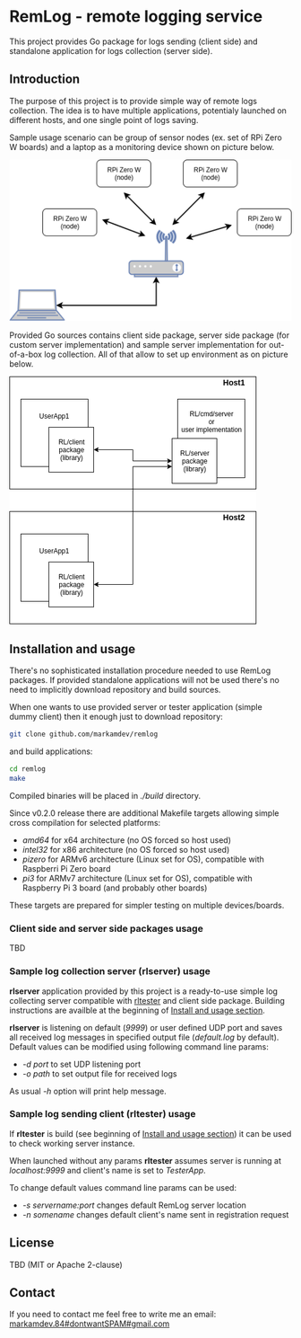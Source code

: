 # RemLog - remote logging service

This project provides Go package for logs sending (client side) and standalone application for logs collection (server side).

## Introduction

The purpose of this project is to provide simple way of remote logs collection. The idea is to have multiple applications, potentialy launched on different hosts, and one single point of logs saving.

Sample usage scenario can be group of sensor nodes (ex. set of RPi Zero W boards) and a laptop as a monitoring device shown on picture below.

![Diagram of RPi nodes, wireles router and laptop](./data/RemLog-network.png)

Provided Go sources contains client side package, server side package (for custom server implementation) and sample server implementation for out-of-a-box log collection. All of that allow to set up environment as on picture below.

![Diagram of package usage](./data/RemLog-usage.png)

## Installation and usage

There's no sophisticated installation procedure needed to use RemLog packages. If provided standalone applications will not be used there's no need to implicitly download repository and build sources.

When one wants to use provided server or tester application (simple dummy client) then it enough just to download repository:

```bash
git clone github.com/markamdev/remlog
```

and build applications:

```bash
cd remlog
make
```

Compiled binaries will be placed in *./build* directory.

Since v0.2.0 release there are additional Makefile targets allowing simple cross compilation for selected platforms:

* *amd64* for x64 architecture (no OS forced so host used)
* *intel32* for x86 architecture (no OS forced so host used)
* *pizero* for ARMv6 architecture (Linux set for OS), compatible with Raspberri Pi Zero board
* *pi3* for ARMv7 architecture (Linux set for OS), compatible with Raspberry Pi 3 board (and probably other boards)

These targets are prepared for simpler testing on multiple devices/boards.

### Client side and server side packages usage

TBD

### Sample log collection server (rlserver) usage

**rlserver** application provided by this project is a ready-to-use simple log collecting server compatible with [rltester](#sample-log-sending-client-(rltester)-usage) and client side package. Building instructions are availble at the beginning of [Install and usage section](#installation-and-usage).

**rlserver** is listening on default (*9999*) or user defined UDP port and saves all received log messages in specified output file (*default.log* by default). Default values can be modified using following command line params:

* *-d port* to set UDP listening port
* *-o path* to set output file for received logs

As usual *-h* option will print help message.

### Sample log sending client (rltester) usage

If **rltester** is build (see beginning of [Install and usage section](#installation-and-usage)) it can be used to check working server instance.

When launched without any params **rltester** assumes server is running at *localhost:9999* and client's name is set to *TesterApp*.

To change default values command line params can be used:

* *-s servername:port* changes default RemLog server location
* *-n somename* changes default client's name sent in registration request

## License

TBD (MIT or Apache 2-clause)

## Contact

If you need to contact me feel free to write me an email:  
[markamdev.84#dontwantSPAM#gmail.com](maitlo:)
